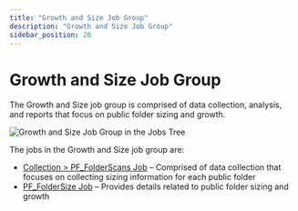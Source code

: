 ```yaml
---
title: "Growth and Size Job Group"
description: "Growth and Size Job Group"
sidebar_position: 20
---
```


# Growth and Size Job Group

The Growth and Size job group is comprised of data collection, analysis, and reports that focus on
public folder sizing and growth.

![Growth and Size Job Group in the Jobs Tree](/img/product_docs/accessanalyzer/11.6/solutions/exchange/publicfolders/growthsize/jobstree.webp)

The jobs in the Growth and Size job group are:

- [Collection > PF_FolderScans Job](/docs/accessanalyzer/11.6/solutions/exchange/publicfolders/growthsize/pf_folderscans.md)
  – Comprised of data collection that focuses on collecting sizing information for each public
  folder
- [PF_FolderSize Job](/docs/accessanalyzer/11.6/solutions/exchange/publicfolders/growthsize/pf_foldersize.md)
  – Provides details related to public folder sizing and growth
